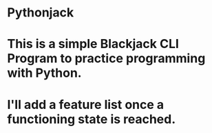 # Pythonjack

# This is a simple Blackjack CLI Program to practice programming with Python.
# I'll add a feature list once a functioning state is reached.
